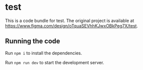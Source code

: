 
  # test

  This is a code bundle for test. The original project is available at https://www.figma.com/design/oTquaSEVhhKJwxOBkPeg7X/test.

  ## Running the code

  Run `npm i` to install the dependencies.

  Run `npm run dev` to start the development server.
  